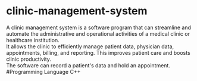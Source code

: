 # clinic-management-system
A clinic management system is a software program that can streamline and automate the administrative and operational activities of a medical clinic or healthcare institution.   
It allows the clinic to efficiently manage patient data, physician data, appointments, billing, and reporting.
This improves patient care and boosts clinic productivity.  
The software can record a patient's data and hold an appointment.
#Programming Language
C++
